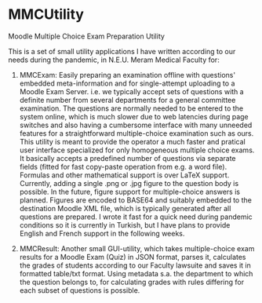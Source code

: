 # MMCUtility
Moodle Multiple Choice Exam Preparation Utility

This is a set of small utility applications I have written according to our needs during the pandemic, in N.E.U. Meram Medical Faculty for:

1. MMCExam: Easily preparing an examination offline with questions' embedded meta-information and for single-attempt uploading to a Moodle Exam Server. i.e. we typically accept sets of questions with a definite number from several departments for a general committee examination. The questions are normally needed to be entered to the system online, which is much slower due to web latencies during page switches and also having a cumbersome interface with many unneeded features for a straightforward multiple-choice examination such as ours. This utility is meant to provide the operator a much faster and pratical user interface specialized for only homogeneous multiple choice exams. It basically accepts a predefined number of questions via separate fields (fitted for fast copy-paste operation from e.g. a word file). Formulas and other mathematical support is over LaTeX support. Currently, adding a single .png or .jpg figure to the question body is possible. In the future, figure support for multiple-choice answers is planned. Figures are encoded to BASE64 and suitably embedded to the destination Moodle XML file, which is typically generated after all questions are prepared. I wrote it fast for a quick need during pandemic conditions so it is currently in Turkish, but I have plans to provide English and French support in the following weeks.

2. MMCResult: Another small GUI-utility, which takes multiple-choice exam results for a Moodle Exam (Quiz) in JSON format, parses it, calculates the grades of students according to our Faculty lawsuite and saves it in formatted table/txt format. Using metadata s.a. the department to which the question belongs to, for calculating grades with rules differing for each subset of questions is possible.
